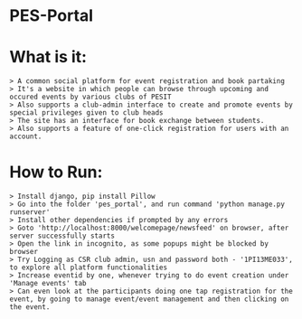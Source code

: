 # PES-Portal

# What is it:
	> A common social platform for event registration and book partaking
	> It's a website in which people can browse through upcoming and occured events by various clubs of PESIT
	> Also supports a club-admin interface to create and promote events by special privileges given to club heads
	> The site has an interface for book exchange between students.
	> Also supports a feature of one-click registration for users with an account.

# How to Run:
	> Install django, pip install Pillow 
	> Go into the folder 'pes_portal', and run command 'python manage.py runserver'
	> Install other dependencies if prompted by any errors
	> Goto 'http://localhost:8000/welcomepage/newsfeed' on browser, after server successfully starts
	> Open the link in incognito, as some popups might be blocked by browser
	> Try Logging as CSR club admin, usn and password both - '1PI13ME033', to explore all platform functionalities
	> Increase eventid by one, whenever trying to do event creation under 'Manage events' tab
	> Can even look at the participants doing one tap registration for the event, by going to manage event/event management and then clicking on the event.